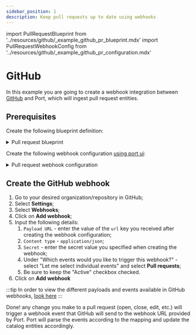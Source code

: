 ```yaml
---
sidebar_position: 1
description: Keep pull requests up to date using webhooks
---
```


import PullRequestBlueprint from '../resources/github/\_example_github_pr_blueprint.mdx'
import PullRequestWebhookConfig from '../resources/github/\_example_github_pr_configuration.mdx'

# GitHub

In this example you are going to create a webhook integration between [GitHub](https://github.com) and Port, which will ingest pull request entities.

## Prerequisites

Create the following blueprint definition:

<details>
<summary>Pull request blueprint</summary>

<PullRequestBlueprint/>

</details>

Create the following webhook configuration [using port ui](../../?operation=ui#configuring-webhook-endpoints):

<details>
<summary>Pull request webhook configuration</summary>

<PullRequestWebhookConfig/>

### Add webhook security using Port UI

Scroll down to **Advanced settings**
Input the following details:

1.  secret: `WEBHOOK_SECRET`;
2.  Signature Header Name : `X-Hub-Signature-256`;
3.  Signature Algorithm : Select `sha256` from dropdown option;
4.  Signature Prefix : `sha256=`;
5.  Request Identifier Path : `.headers.\"X-GitHub-Delivery\"`;
6.  Click **Save** at the bottom of the page.

</details>

## Create the GitHub webhook

1. Go to your desired organization/repository in GitHub;
2. Select **Settings**;
3. Select **Webhooks**;
4. Click on **Add webhook**;
5. Input the following details:
   1. `Payload URL` - enter the value of the `url` key you received after creating the webhook configuration;
   2. `Content type` - `application/json`;
   3. `Secret` - enter the secret value you specified when creating the webhook;
   4. Under "Which events would you like to trigger this webhook?" - select "Let me select individual events" and select **Pull requests**;
   5. Be sure to keep the "Active" checkbox checked.
6. Click on **Add webhook**

:::tip
In order to view the different payloads and events available in GitHub webhooks, [look here](https://docs.github.com/en/webhooks-and-events/webhooks/webhook-events-and-payloads)
:::

Done! any change you make to a pull request (open, close, edit, etc.) will trigger a webhook event that GitHub will send to the webhook URL provided by Port. Port will parse the events according to the mapping and update the catalog entities accordingly.
